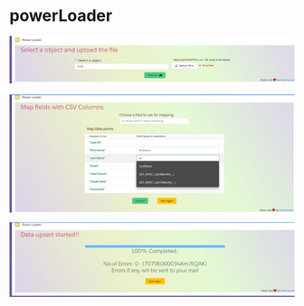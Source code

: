 # powerLoader

![Step 1](Images/Step1.png)

![Step 2](Images/Step2.png)

![Step 3](Images/Step3.png)
